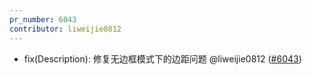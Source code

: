 ```yaml
---
pr_number: 6043
contributor: liweijie0812
---
```


- fix(Description): 修复无边框模式下的边距问题 @liweijie0812 ([#6043](https://github.com/Tencent/tdesign-vue-next/pull/6043))
